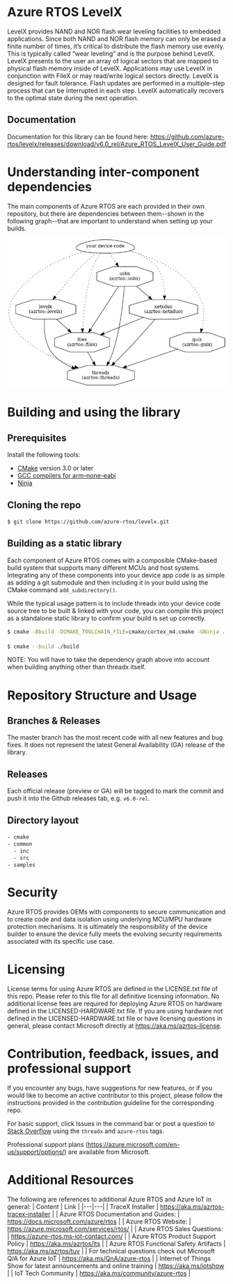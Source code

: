 # Azure RTOS LevelX

LevelX provides NAND and NOR flash wear leveling facilities to embedded applications. Since both NAND and NOR flash memory can only be erased a finite number of times, it’s critical to distribute the flash memory use evenly. This is typically called “wear leveling” and is the purpose behind LevelX. LevelX presents to the user an array of logical sectors that are mapped to physical flash memory inside of LevelX. Applications may use LevelX in conjunction with FileX or may read/write logical sectors directly. LevelX is designed for fault tolerance. Flash updates are performed in a multiple-step process that can be interrupted in each step. LevelX automatically recovers to the optimal state during the next operation.

## Documentation

Documentation for this library can be found here: https://github.com/azure-rtos/levelx/releases/download/v6.0_rel/Azure_RTOS_LevelX_User_Guide.pdf

# Understanding inter-component dependencies

The main components of Azure RTOS are each provided in their own repository, but there are dependencies between them--shown in the following graph--that are important to understand when setting up your builds.

![dependency graph](docs/deps.png)

# Building and using the library

## Prerequisites

Install the following tools:

* [CMake](https://cmake.org/download/) version 3.0 or later
* [GCC compilers for arm-none-eabi](https://developer.arm.com/tools-and-software/open-source-software/developer-tools/gnu-toolchain/gnu-rm/downloads)
* [Ninja](https://ninja-build.org/)

## Cloning the repo

```bash
$ git clone https://github.com/azure-rtos/levelx.git
```

## Building as a static library

Each component of Azure RTOS comes with a composible CMake-based build system that supports many different MCUs and host systems. Integrating any of these components into your device app code is as simple as adding a git submodule and then including it in your build using the CMake command `add_subdirectory()`.

While the typical usage pattern is to include threadx into your device code source tree to be built & linked with your code, you can compile this project as a standalone static library to confirm your build is set up correctly.

```bash
$ cmake -Bbuild -DCMAKE_TOOLCHAIN_FILE=cmake/cortex_m4.cmake -GNinja .

$ cmake --build ./build
```

NOTE: You will have to take the dependency graph above into account when building anything other than threadx itself.

# Repository Structure and Usage

## Branches & Releases

The master branch has the most recent code with all new features and bug fixes. It does not represent the latest General Availability (GA) release of the library.

## Releases

Each official release (preview or GA) will be tagged to mark the commit and push it into the Github releases tab, e.g. `v6.0-rel`.

## Directory layout

```
- cmake
- common
  - inc
  - src
- samples
```

# Security

Azure RTOS provides OEMs with components to secure communication and to create code and data isolation using underlying MCU/MPU hardware protection mechanisms. It is ultimately the responsibility of the device builder to ensure the device fully meets the evolving security requirements associated with its specific use case.

# Licensing

License terms for using Azure RTOS are defined in the LICENSE.txt file of this repo. Please refer to this file for all definitive licensing information. No additional license fees are required for deploying Azure RTOS on hardware defined in the LICENSED-HARDWARE.txt file. If you are using hardware not defined in the LICENSED-HARDWARE.txt file or have licensing questions in general, please contact Microsoft directly at https://aka.ms/azrtos-license.

# Contribution, feedback, issues, and professional support

If you encounter any bugs, have suggestions for new features, or if you would like to become an active contributor to this project, please follow the instructions provided in the contribution guideline for the corresponding repo.

For basic support, click Issues in the command bar or post a question to [Stack Overflow](http://stackoverflow.com/questions/tagged/azure-rtos+threadx) using the `threadx` and `azure-rtos` tags.

Professional support plans (https://azure.microsoft.com/en-us/support/options/) are available from Microsoft.

# Additional Resources

The following are references to additional Azure RTOS and Azure IoT in general:
| Content | Link |
|---|---|
| TraceX Installer | https://aka.ms/azrtos-tracex-installer |
| Azure RTOS Documentation and Guides: | https://docs.microsoft.com/azure/rtos |
| Azure RTOS Website: | https://azure.microsoft.com/services/rtos/ |
| Azure RTOS Sales Questions: | https://azure-rtos.ms-iot-contact.com/ |
| Azure RTOS Product Support Policy | https://aka.ms/azrtos/lts |
| Azure RTOS Functional Safety Artifacts | https://aka.ms/azrtos/tuv |
| For technical questions check out Microsoft Q/A for Azure IoT | https://aka.ms/QnA/azure-rtos |
| Internet of Things Show for latest announcements and online training | https://aka.ms/iotshow |
| IoT Tech Community | https://aka.ms/community/azure-rtos |

